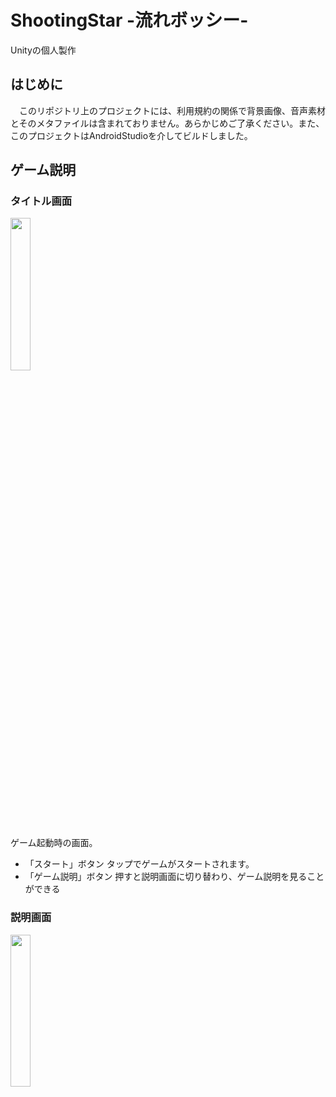 # ShootingStar -流れボッシー-
Unityの個人製作

## はじめに
　このリポジトリ上のプロジェクトには、利用規約の関係で背景画像、音声素材とそのメタファイルは含まれておりません。あらかじめご了承ください。また、このプロジェクトはAndroidStudioを介してビルドしました。

## ゲーム説明
### タイトル画面
<img src="https://github.com/SamuraiOH/ShootingStar/assets/92005492/45db09f1-ed30-4f40-be48-510309dfd2a4" width="25%" />  
 
ゲーム起動時の画面。 
- 「スタート」ボタン 
  タップでゲームがスタートされます。 
- 「ゲーム説明」ボタン 
  押すと説明画面に切り替わり、ゲーム説明を見ることができる 

### 説明画面
<img src="https://github.com/SamuraiOH/ShootingStar/assets/92005492/ee5faa84-b225-4ccb-9da5-38b92d109cd1" width="25%" />


